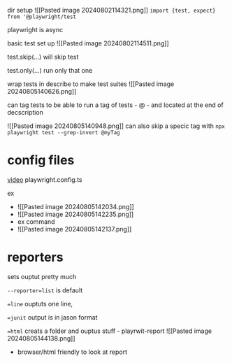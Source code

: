 dir setup
![[Pasted image 20240802114321.png]]
`import {test, expect} from '@playwright/test`

playwright is async

basic test set up
![[Pasted image 20240802114511.png]]



test.skip(...) will skip test

test.only(...) run only that one

wrap tests in describe to make test suites
![[Pasted image 20240805140626.png]]

can tag tests to be able to run a tag of tests
	- @
	- and located at the end of decscription

![[Pasted image 20240805140948.png]]
can also skip a specic tag with 
`npx playwright test --grep-invert @myTag`



# config files
[video](https://www.udemy.com/course/automated-software-testing-with-playwright/learn/lecture/29641330#overview)
playwright.config.ts

ex
-  ![[Pasted image 20240805142034.png]] 
- ![[Pasted image 20240805142235.png]]
- ex command
- ![[Pasted image 20240805142137.png]]



# reporters

sets ouptut pretty much

`--reporter=list` is default

`=line` ouptuts one line,

`=junit` output is in jason format


`=html`  creats a folder and ouptus stuff
	- playrwit-report
![[Pasted image 20240805144138.png]]

- browser/html friendly to look at report